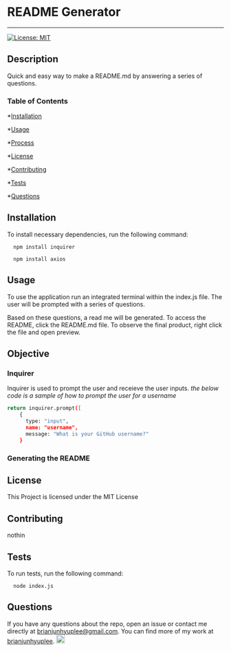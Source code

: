 
# README Generator
<hr>

[![License: MIT](https://img.shields.io/badge/License-MIT-blue.svg)](https://opensource.org/licenses/MIT)

## Description

Quick and easy way to make a README.md by answering a series of questions.

### Table of Contents

*[Installation](#installation)

*[Usage](#usage)

*[Process](#process)

*[License](#license)

*[Contributing](#contributing)

*[Tests](#tests)

*[Questions](#questions)

## Installation

To install necessary dependencies, run the following command:

```
  npm install inquirer
```

```
  npm install axios
```

## Usage
 
To use the application run an integrated terminal within the index.js file. The user will be prompted with a series of questions.

Based on these questions, a read me will be generated. To access the README, click the README.md file. To observe the final product, right click the file and open preview.

## Objective

### Inquirer

Inquirer is used to prompt the user and receieve the user inputs.
*the below code is a sample of how to prompt the user for a username*

```bash
return inquirer.prompt([
    {
      type: "input",
      name: "username",
      message: "What is your GitHub username?"
    }
```

### Generating the README

## License

This Project is licensed under the MIT License

## Contributing

nothin

## Tests

To run tests, run the following command:

```
  node index.js
```

## Questions

If you have any questions about the repo, open an issue or contact me directly at [brianjunhyuplee@gmail.com](brianjunhyup@gmail.com). You can find more of my work at [brianjunhyuplee](https://github.com/brianjunhyuplee). <img src = "https://avatars3.githubusercontent.com/u/70872311?v=4" width = 20 alt = "github profile picture">
    
